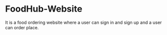 # FoodHub-Website
It is a food ordering website where a user can sign in and sign up and a user can order place.
